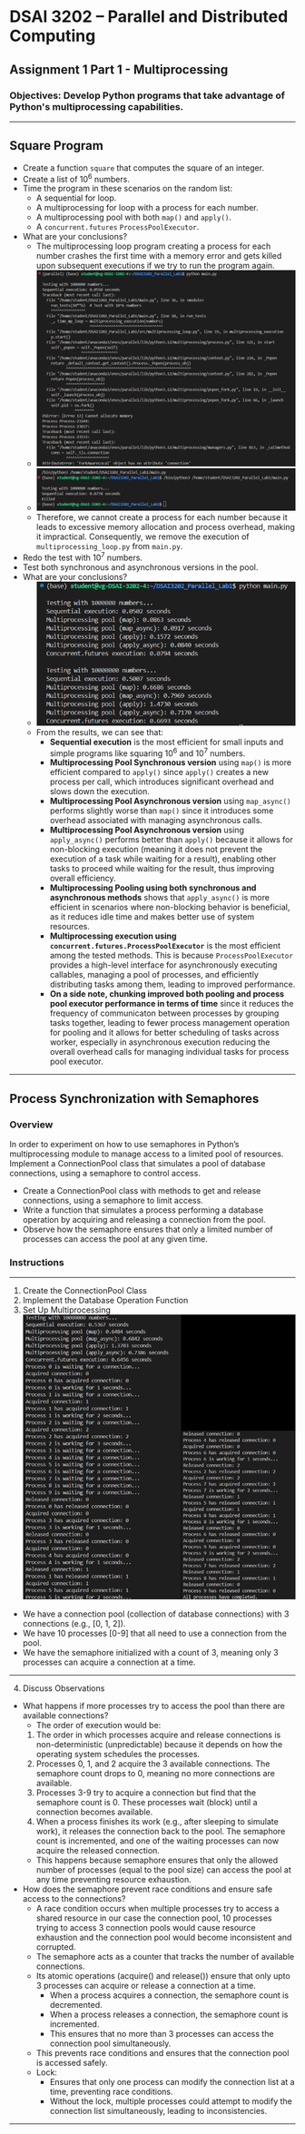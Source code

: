 # DSAI 3202 – Parallel and Distributed Computing  
## Assignment 1 Part 1 - Multiprocessing 
### Objectives: Develop Python programs that take advantage of Python's multiprocessing capabilities.
---

## Square Program
- Create a function `square` that computes the square of an integer.
- Create a list of 10<sup>6</sup> numbers.
- Time the program in these scenarios on the random list:
    - A sequential for loop.
    - A multiprocessing for loop with a process for each number.
    - A multiprocessing pool with both `map()` and `apply()`.
    - A `concurrent.futures` `ProcessPoolExecutor`.
- What are your conclusions?
    - The multiprocessing loop program creating a process for each number crashes the first time with a memory error and gets killed upon subsequent executions if we try to run the program again.
    - ![Memory error caused due to multiprocessing loop for each number](memory_error.png)
    - ![Program Killed Shown due to multiprocessing loop for each number](killed_error.png)
    - Therefore, we cannot create a process for each number because it leads to excessive memory allocation and process overhead, making it impractical. Consequently, we remove the execution of `multiprocessing_loop.py` from `main.py`.
- Redo the test with 10<sup>7</sup> numbers.
- Test both synchronous and asynchronous versions in the pool.
- What are your conclusions?
    - ![The program run for squaring numbers using pooling and process pool executor](squareprogram_run.png)
    - From the results, we can see that:
        - **Sequential execution** is the most efficient for small inputs and simple programs like squaring 10<sup>6</sup> and 10<sup>7</sup> numbers.
        - **Multiprocessing Pool Synchronous version** using `map()` is more efficient compared to `apply()` since `apply()` creates a new process per call, which introduces significant overhead and slows down the execution.
        - **Multiprocessing Pool Asynchronous version** using `map_async()` performs slightly worse than `map()` since it introduces some overhead associated with managing asynchronous calls.
        - **Multiprocessing Pool Asynchronous version** using `apply_async()` performs better than `apply()` because it allows for non-blocking execution (meaning it does not prevent the execution of a task while waiting for a result), enabling other tasks to proceed while waiting for the result, thus improving overall efficiency.
        - **Multiprocessing Pooling using both synchronous and asynchronous methods** shows that `apply_async()` is more efficient in scenarios where non-blocking behavior is beneficial, as it reduces idle time and makes better use of system resources.
        - **Multiprocessing execution using `concurrent.futures.ProcessPoolExecutor`** is the most efficient among the tested methods. This is because `ProcessPoolExecutor` provides a high-level interface for asynchronously executing callables, managing a pool of processes, and efficiently distributing tasks among them, leading to improved performance.
        - **On a side note, chunking improved both pooling and process pool executor performance in terms of time** since it reduces the frequency of communicaton between processes by grouping tasks together, leading to fewer process management operation for pooling and it allows for better scheduling of tasks across worker, especially in asynchronous execution reducing the overall overhead calls for managing individual tasks for process pool executor.

---

## Process Synchronization with Semaphores
### Overview
In order to experiment on how to use semaphores in Python’s multiprocessing 
module to manage access to a limited pool of resources. Implement a ConnectionPool class that simulates a pool of database connections, using a semaphore to control access. 
- Create a ConnectionPool class with methods to get and release connections, 
using a semaphore to limit access. 
- Write a function that simulates a process performing a database operation by 
acquiring and releasing a connection from the pool. 
- Observe how the semaphore ensures that only a limited number of processes 
can access the pool at any given time.
### Instructions
----
1. Create the ConnectionPool Class
2. Implement the Database Operation Function
3. Set Up Multiprocessing
![Semaphore Simulation Program Run](semaphore-simulation.png)
- We have a connection pool (collection of database connections) with 3 connections (e.g., [0, 1, 2]).
- We have 10 processes [0-9] that all need to use a connection from the pool.
- We have the semaphore initialized with a count of 3, meaning only 3 processes can acquire a connection at a time.
----
4. Discuss Observations
- What happens if more processes try to access the pool than there are available 
connections? 
    - The order of execution would be:
    1. The order in which processes acquire and release connections is non-deterministic (unpredictable) because it depends on how the operating system schedules the processes.
    2. Processes 0, 1, and 2 acquire the 3 available connections. The semaphore count drops to 0, meaning no more connections are available.
    3. Processes 3-9 try to acquire a connection but find that the semaphore count is 0. These processes wait (block) until a connection becomes available.
    4. When a process finishes its work (e.g., after sleeping to simulate work), it releases the connection back to the pool. The semaphore count is incremented, and one of the waiting processes can now acquire the released connection.
    - This happens because semaphore ensures that only the allowed number of processes (equal to the pool size) can access the pool at any time preventing resource exhaustion. 
- How does the semaphore prevent race conditions and ensure safe access to the connections?
    - A race condition occurs when multiple processes try to access a shared resource in our case the connection pool, 10 processes trying to access 3 connection pools would cause resource exhaustion and the connection pool would become inconsistent and corrupted.
    - The semaphore acts as a counter that tracks the number of available connections.
    - Its atomic operations (acquire() and release()) ensure that only upto 3 processes can acquire or release a connection at a time.
        - When a process acquires a connection, the semaphore count is decremented.
        - When a process releases a connection, the semaphore count is incremented.
        - This ensures that no more than 3 processes can access the connection pool simultaneously.
    - This prevents race conditions and ensures that the connection pool is accessed safely.
    - Lock:
        - Ensures that only one process can modify the connection list at a time, preventing race conditions.
        - Without the lock, multiple processes could attempt to modify the connection list simultaneously, leading to inconsistencies.
---